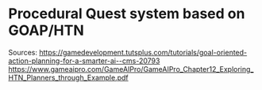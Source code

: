 # Procedural Quest system based on GOAP/HTN

Sources:
https://gamedevelopment.tutsplus.com/tutorials/goal-oriented-action-planning-for-a-smarter-ai--cms-20793
https://www.gameaipro.com/GameAIPro/GameAIPro_Chapter12_Exploring_HTN_Planners_through_Example.pdf





